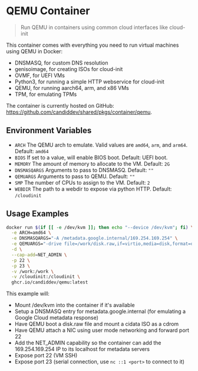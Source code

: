# QEMU Container

> Run QEMU in containers using common cloud interfaces like cloud-init

This container comes with everything you need to run virtual machines using QEMU in Docker:

- DNSMASQ, for custom DNS resolution
- genisoimage, for creating ISOs for cloud-init
- OVMF, for UEFI VMs
- Python3, for running a simple HTTP webservice for cloud-init
- QEMU, for running aarch64, arm, and x86 VMs
- TPM, for emulating TPMs

The container is currently hosted on GitHub: https://github.com/candiddev/shared/pkgs/container/qemu.

## Environment Variables

- `ARCH` The QEMU arch to emulate.  Valid values are `amd64`, `arm`, and `arm64`.  Default: `amd64`
- `BIOS` If set to a value, will enable BIOS boot.  Default: UEFI boot.
- `MEMORY` The amount of memory to allocate to the VM.  Default: `2G`
- `DNSMASQARGS` Arguments to pass to DNSMASQ.  Default: `""`
- `QEMUARGS` Arguments to pass to QEMU.  Default: `""`
- `SMP` The number of CPUs to assign to the VM.  Default: `2`
- `WEBDIR` The path to a webdir to expose via python HTTP.  Default: `/cloudinit`

## Usage Examples

```bash
docker run $(if [[ -e /dev/kvm ]]; then echo "--device /dev/kvm"; fi) \
  -e ARCH=amd64 \
  -e DNSMASQARGS="-A /metadata.google.internal/169.254.169.254" \
  -e QEMUARGS="-drive file=/work/disk.raw,if=virtio,media=disk,format=qcow2,cache=none,index=0 -drive file=/work/cidata.iso,media=cdrom,if=virtio,index=1 -nic user,hostfwd=tcp::22-:22" \
  -d \
  --cap-add=NET_ADMIN \
  -p 22 \
  -p 23 \
  -v /work:/work \
  -v /cloudinit:/cloudinit \
  ghcr.io/candiddev/qemu:latest
```

This example will:
- Mount /dev/kvm into the container if it's available
- Setup a DNSMASQ entry for metadata.google.internal (for emulating a Google Cloud metadata response)
- Have QEMU boot a disk.raw file and mount a cidata ISO as a cdrom
- Have QEMU attach a NIC using user mode networking and forward port 22
- Add the NET_ADMIN capability so the container can add the 169.254.169.254 IP to its localhost for metadata servers
- Expose port 22 (VM SSH)
- Expose port 23 (serial connection, use `nc ::1 <port>` to connect to it)
